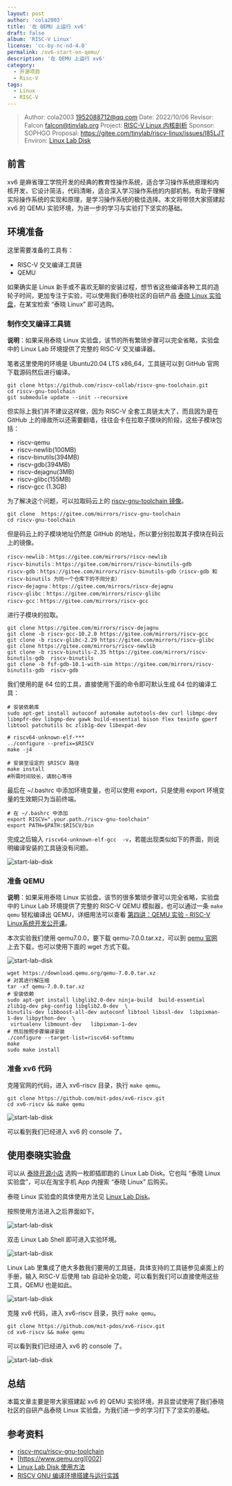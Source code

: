 ```yaml
---
layout: post
author: 'cola2003'
title: '在 QEMU 上运行 xv6'
draft: false
album: 'RISC-V Linux'
license: 'cc-by-nc-nd-4.0'
permalink: /xv6-start-on-qemu/
description: '在 QEMU 上运行 xv6'
category:
  - 开源项目
  - Risc-V
tags:
  - Linux
  - RISC-V
---
```


> Author:    cola2003 <1952088712@qq.com>
> Date:      2022/10/06
> Revisor:   Falcon <falcon@tinylab.org>
> Project:   [RISC-V Linux 内核剖析](https://gitee.com/tinylab/riscv-linux)
> Sponsor:   SOPHGO
> Proposal:  <https://gitee.com/tinylab/riscv-linux/issues/I85LJT>
> Environ:   [Linux Lab Disk](https://tinylab.org/linux-lab-disk)


## 前言

xv6 是麻省理工学院开发的经典的教育性操作系统，适合学习操作系统原理和内核开发，它设计简洁，代码清晰，适合深入学习操作系统的内部机制。有助于理解实际操作系统的实现和原理，是学习操作系统的极佳选择。本文将带领大家搭建起 xv6 的 QEMU 实验环境，为进一步的学习与实验打下坚实的基础。

## 环境准备

这里需要准备的工具有：
- RISC-V 交叉编译工具链
- QEMU

如果确实是 Linux 新手或不喜欢无聊的安装过程，想节省这些编译各种工具的造轮子时间，更加专注于实验，可以使用我们泰晓社区的自研产品 [泰晓 Linux 实验盘](https://tinylab.org/linux-lab-disk)，在某宝检索 “泰晓 Linux” 即可选购。

### 制作交叉编译工具链

**说明**：如果采用泰晓 Linux 实验盘，该节的所有繁琐步骤可以完全省略，实验盘中的 Linux Lab 环境提供了完整的 RISC-V 交叉编译器。

笔者这里使用的环境是 Ubuntu20.04 LTS x86_64，工具链可以到 GitHub 官网下载源码然后进行编译。

```
git clone https://github.com/riscv-collab/riscv-gnu-toolchain.git
cd riscv-gnu-toolchain
git submodule update --init --recursive
```

但实际上我们并不建议这样做，因为 RISC-V 全套工具链太大了，而且因为是在 GitHub 上的缘故所以还需要翻墙，往往会卡在拉取子摸块的阶段，这些子模块包括：

- riscv-qemu
- riscv-newlib(100MB)
- riscv-binutils(394MB)
- riscv-gdb(394MB)
- riscv-dejagnu(3MB)
- riscv-glibc(155MB)
- riscv-gcc (1.3GB)

为了解决这个问题，可以拉取码云上的 [riscv-gnu-toolchain 镜像][001]。

```
git clone  https://gitee.com/mirrors/riscv-gnu-toolchain
cd riscv-gnu-toolchain
```

但是码云上的子模块地址仍然是 GitHub 的地址，所以要分别拉取其子摸块在码云上的镜像。

```
riscv-newlib：https://gitee.com/mirrors/riscv-newlib
riscv-binutils：https://gitee.com/mirrors/riscv-binutils-gdb
riscv-gdb：https://gitee.com/mirrors/riscv-binutils-gdb（riscv-gdb 和 riscv-binutils 为同一个仓库下的不同分支）
riscv-dejagnu：https://gitee.com/mirrors/riscv-dejagnu
riscv-glibc：https://gitee.com/mirrors/riscv-glibc
riscv-gcc：https://gitee.com/mirrors/riscv-gcc
```

进行子模块的拉取。

```
git clone https://gitee.com/mirrors/riscv-dejagnu
git clone -b riscv-gcc-10.2.0 https://gitee.com/mirrors/riscv-gcc
git clone -b riscv-glibc-2.29 https://gitee.com/mirrors/riscv-glibc
git clone https://gitee.com/mirrors/riscv-newlib
git clone -b riscv-binutils-2.35 https://gitee.com/mirrors/riscv-binutils-gdb  riscv-binutils
git clone -b fsf-gdb-10.1-with-sim https://gitee.com/mirrors/riscv-binutils-gdb  riscv-gdb

```

我们使用的是 64 位的工具，直接使用下面的命令即可默认生成 64 位的编译工具：

```
# 安装依赖库
sudo apt-get install autoconf automake autotools-dev curl libmpc-dev libmpfr-dev libgmp-dev gawk build-essential bison flex texinfo gperf libtool patchutils bc zlib1g-dev libexpat-dev

# riscv64-unknown-elf-***
../configure --prefix=$RISCV
make -j4

# 安装至设定的 $RISCV 路径
make install
#所需时间较长，请耐心等待
```

最后在 ~/.bashrc 中添加环境变量，也可以使用 export，只是使用 export 环境变量的生效期只为当前终端。

```
# 在 ~/.bashrc 中添加
export RISCV=".your.path./riscv-gnu-toolchain"
export PATH=$PATH:$RISCV/bin
```

完成之后输入 `riscv64-unknown-elf-gcc  -v`，若能出现类似如下的界面，则说明编译安装的工具链没有问题。

![start-lab-disk](/wp-content/uploads/2022/03/riscv-linux/images/20231006-xv6-start-on-qemu/test-riscv-tool-chain.png)

### 准备 QEMU

**说明**：如果采用泰晓 Linux 实验盘，该节的很多繁琐步骤可以完全省略，实验盘中的 Linux Lab 环境提供了完整的 RISC-V QEMU 模拟器，也可以通过一条 `make qemu` 轻松编译出 QEMU，详细用法可以查看 [第四讲：QEMU 实验 - RISC-V Linux系统开发公开课](https://www.bilibili.com/video/BV1kz4y1K7fW)。

本次实验我们使用 qemu7.0.0，要下载 qemu-7.0.0.tar.xz，可以到 [qemu 官网][002] 上去下载，也可以使用下面的 wget 方式下载。

![start-lab-disk](/wp-content/uploads/2022/03/riscv-linux/images/20231006-xv6-start-on-qemu/chose-qemu.jpg)

```
wget https://download.qemu.org/qemu-7.0.0.tar.xz
# 对其进行解压缩
tar -xf qemu-7.0.0.tar.xz
# 安装依赖
sudo apt-get install libglib2.0-dev ninja-build  build-essential zlib1g-dev pkg-config libglib2.0-dev  \
binutils-dev libboost-all-dev autoconf libtool libssl-dev  libpixman-1-dev libpython-dev  \
 virtualenv libmount-dev   libpixman-1-dev
# 然后按照步骤编译安装
./configure --target-list=riscv64-softmmu
make
sudo make install
```

### 准备 xv6 代码

克隆官网的代码，进入 xv6-riscv 目录，执行 `make qemu`。

```
git clone https://github.com/mit-pdos/xv6-riscv.git
cd xv6-riscv && make qemu
```

![start-lab-disk](/wp-content/uploads/2022/03/riscv-linux/images/20231006-xv6-start-on-qemu/my-xv6-start.png)

可以看到我们已经进入 xv6 的 console 了。

## 使用泰晓实验盘

可以从 [泰晓开源小店](https://shop155917374.taobao.com/) 选购一枚即插即跑的 Linux Lab Disk。它也叫 “泰晓 Linux 实验盘”，可以在淘宝手机 App 内搜索 “泰晓 Linux” 后购买。

泰晓 Linux 实验盘的具体使用方法见 [Linux Lab Disk][003]。

按照使用方法进入之后界面如下。

![start-lab-disk](/wp-content/uploads/2022/03/riscv-linux/images/20231006-xv6-start-on-qemu/start-lab-disk.png)

双击 Linux Lab Shell 即可进入实验环境。

![start-lab-disk](/wp-content/uploads/2022/03/riscv-linux/images/20231006-xv6-start-on-qemu/enter-linux-lab.png)

Linux Lab 里集成了绝大多数我们要用的工具链，具体支持的工具链参见桌面上的手册，输入 RISC-V 后使用 tab 自动补全功能，可以看到我们可以直接使用这些工具，QEMU 也是如此。

![start-lab-disk](/wp-content/uploads/2022/03/riscv-linux/images/20231006-xv6-start-on-qemu/show-tool-chain.png)

克隆 xv6 代码，进入 xv6-riscv 目录，执行 `make qemu`。


```
git clone https://github.com/mit-pdos/xv6-riscv.git
cd xv6-riscv && make qemu
```

可以看到我们已经进入 xv6 的 console 了。

![start-lab-disk](/wp-content/uploads/2022/03/riscv-linux/images/20231006-xv6-start-on-qemu/xv6-start.png)

## 总结

本篇文章主要是带大家搭建起 xv6 的 QEMU 实验环境，并且尝试使用了我们泰晓社区的自研产品泰晓 Linux 实验盘，为我们进一步的学习打下了坚实的基础。

## 参考资料

- [riscv-mcu/riscv-gnu-toolchain][001]
- [https://www.qemu.org][002]
- [Linux Lab Disk 使用方法][003]
- [RISCV GNU 编译环境搭建与运行实践][004]

[001]: https://gitee.com/riscv-mcu/riscv-gnu-toolchain
[002]: https://www.qemu.org/
[003]: https://tinylab.org/linux-lab-disk/
[004]: https://blog.csdn.net/ALLap97/article/details/112373544
